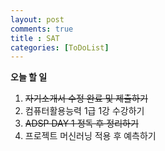 ```yaml
---
layout: post
comments: true
title : SAT
categories: [ToDoList]
---
```



**오늘 할 일**

  1. ~~자기소개서 수정 완료 및 제출하기~~
  2. 컴퓨터활용능력 1급 1강 수강하기
  3. ~~ADSP DAY 1 정독 후 정리하기~~
  4. 프로젝트 머신러닝 적용 후 예측하기
